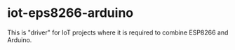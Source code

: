 # iot-eps8266-arduino
This is "driver" for IoT projects where it is required to combine ESP8266 and Arduino.
